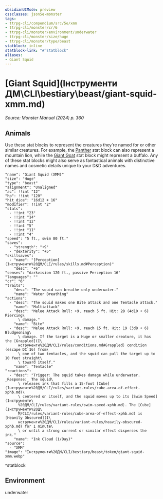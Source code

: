 ```yaml
---
obsidianUIMode: preview
cssclasses: json5e-monster
tags:
- ttrpg-cli/compendium/src/5e/xmm
- ttrpg-cli/monster/cr/6
- ttrpg-cli/monster/environment/underwater
- ttrpg-cli/monster/size/huge
- ttrpg-cli/monster/type/beast
statblock: inline
statblock-link: "#^statblock"
aliases:
- Giant Squid
---
```

# [Giant Squid](Інструменти ДМ\CLI\bestiary\beast/giant-squid-xmm.md)
*Source: Monster Manual (2024) p. 360*  

## Animals

Use these stat blocks to represent the creatures they're named for or other similar creatures. For example, the [Panther](Інструменти%20ДМ/CLI/bestiary/beast/panther-xmm.md) stat block can also represent a mountain lion, while the [Giant Goat](Інструменти%20ДМ/CLI/bestiary/beast/giant-goat-xmm.md) stat block might represent a buffalo. Any of these stat blocks might also serve as fantastical animals with distinctive names and cosmetic details unique to your D&D adventures.

```statblock
"name": "Giant Squid (XMM)"
"size": "Huge"
"type": "beast"
"alignment": "Unaligned"
"ac": !!int "12"
"hp": !!int "120"
"hit_dice": "16d12 + 16"
"modifier": !!int "2"
"stats":
  - !!int "23"
  - !!int "14"
  - !!int "12"
  - !!int "5"
  - !!int "11"
  - !!int "4"
"speed": "5 ft., swim 80 ft."
"saves":
  - "strength": "+9"
  - "dexterity": "+5"
"skillsaves":
  - "name": "[Perception](Інструменти%20ДМ/CLI/rules/skills.md#Perception)"
    "desc": "+6"
"senses": "darkvision 120 ft., passive Perception 16"
"languages": ""
"cr": "6"
"traits":
  - "desc": "The squid can breathe only underwater."
    "name": "Water Breathing"
"actions":
  - "desc": "The squid makes one Bite attack and one Tentacle attack."
    "name": "Multiattack"
  - "desc": "Melee Attack Roll: +9, reach 5 ft. Hit: 28 (4d10 + 6) Piercing\
      \ damage."
    "name": "Bite"
  - "desc": "Melee Attack Roll: +9, reach 15 ft. Hit: 19 (3d8 + 6) Bludgeoning\
      \ damage. If the target is a Huge or smaller creature, it has the [Grappled](І\
      нструменти%20ДМ/CLI/rules/conditions.md#Grappled) condition (escape DC 16) from\
      \ one of two tentacles, and the squid can pull the target up to 10 feet straight\
      \ toward itself."
    "name": "Tentacle"
"reactions":
  - "desc": "Trigger: The squid takes damage while underwater. _Response:_ The squid\
      \ releases ink that fills a 15-foot [Cube](Інструменти%20ДМ/CLI/rules/variant-rules/cube-area-of-effect-xphb.md)\
      \ centered on itself, and the squid moves up to its [Swim Speed](Інструменти\
      %20ДМ/CLI/rules/variant-rules/swim-speed-xphb.md). The [Cube](Інструменти%20Д\
      М/CLI/rules/variant-rules/cube-area-of-effect-xphb.md) is [Heavily Obscured](І\
      нструменти%20ДМ/CLI/rules/variant-rules/heavily-obscured-xphb.md) for 1 minute\
      \ or until a strong current or similar effect disperses the ink."
    "name": "Ink Cloud (1/Day)"
"source":
  - "XMM"
"image": "Інструменти%20ДМ/CLI/bestiary/beast/token/giant-squid-xmm.webp"
```
^statblock

## Environment

underwater